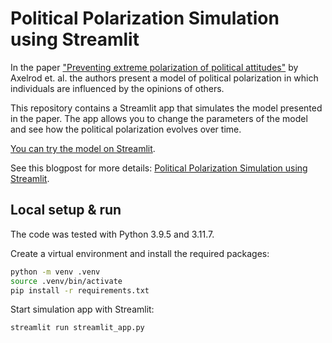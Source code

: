 # Political Polarization Simulation using Streamlit
In the paper ["Preventing extreme polarization of political attitudes"](https://www.pnas.org/content/118/50/e2102139118) by Axelrod et. al. the authors present a model of political polarization in which individuals are influenced by the opinions of others.

This repository contains a Streamlit app that simulates the model presented in the paper. The app allows you to change the parameters of the model and see how the political polarization evolves over time. 

[You can try the model on Streamlit](https://bhundt-polarization-simulation.streamlit.app).

See this blogpost for more details: [Political Polarization Simulation using Streamlit](https://bhundt.de/2024/02/21/polarizaton-simulation.html). 

## Local setup & run
The code was tested with Python 3.9.5 and 3.11.7. 

Create a virtual environment and install the required packages:
```bash
python -m venv .venv
source .venv/bin/activate
pip install -r requirements.txt
```

Start simulation app with Streamlit:
```bash
streamlit run streamlit_app.py
```